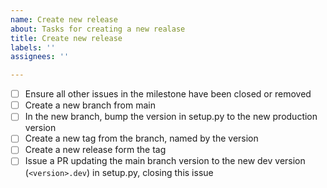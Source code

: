 ```yaml
---
name: Create new release
about: Tasks for creating a new realase
title: Create new release
labels: ''
assignees: ''

---
```


- [ ] Ensure all other issues in the milestone have been closed or removed
- [ ] Create a new branch from main
- [ ] In the new branch, bump the version in setup.py to the new production version
- [ ] Create a new tag from the branch, named by the version
- [ ] Create a new release form the tag
- [ ] Issue a PR updating the main branch version to the new dev version (`<version>.dev`) in setup.py, closing this issue
